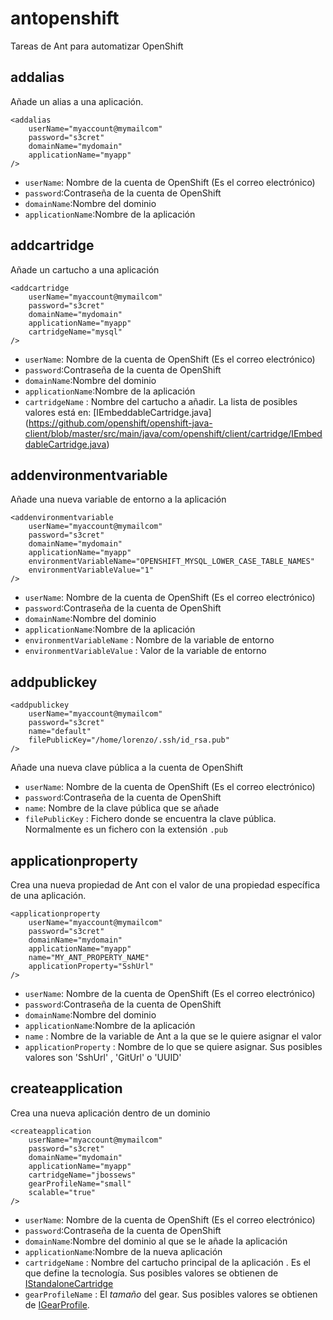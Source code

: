 # antopenshift


Tareas de Ant para automatizar OpenShift


## addalias
Añade un alias a una aplicación.

```
<addalias 
    userName="myaccount@mymailcom" 
    password="s3cret" 
    domainName="mydomain" 
    applicationName="myapp" 
/>
```

  * `userName`: Nombre de la cuenta de OpenShift (Es el correo electrónico)
  * `password`:Contraseña de la cuenta de OpenShift
  * `domainName`:Nombre del dominio
  * `applicationName`:Nombre de la aplicación

## addcartridge

Añade un cartucho a una aplicación

```
<addcartridge     
    userName="myaccount@mymailcom" 
    password="s3cret" 
    domainName="mydomain" 
    applicationName="myapp"  
    cartridgeName="mysql" 
/>
```

  * `userName`: Nombre de la cuenta de OpenShift (Es el correo electrónico)
  * `password`:Contraseña de la cuenta de OpenShift
  * `domainName`:Nombre del dominio
  * `applicationName`:Nombre de la aplicación
  * `cartridgeName` : Nombre del cartucho a añadir. La lista de posibles valores está en: [IEmbeddableCartridge.java] (https://github.com/openshift/openshift-java-client/blob/master/src/main/java/com/openshift/client/cartridge/IEmbeddableCartridge.java)

## addenvironmentvariable

Añade una nueva variable de entorno a la aplicación

```
<addenvironmentvariable     
    userName="myaccount@mymailcom" 
    password="s3cret" 
    domainName="mydomain" 
    applicationName="myapp"  
    environmentVariableName="OPENSHIFT_MYSQL_LOWER_CASE_TABLE_NAMES" 
    environmentVariableValue="1"
/>
```

  * `userName`: Nombre de la cuenta de OpenShift (Es el correo electrónico)
  * `password`:Contraseña de la cuenta de OpenShift
  * `domainName`:Nombre del dominio
  * `applicationName`:Nombre de la aplicación
  * `environmentVariableName` : Nombre de la variable de entorno
  * `environmentVariableValue` : Valor de la variable de entorno

## addpublickey

```
<addpublickey     
    userName="myaccount@mymailcom" 
    password="s3cret" 
    name="default" 
    filePublicKey="/home/lorenzo/.ssh/id_rsa.pub"
/>
```

Añade una nueva clave pública a la cuenta de OpenShift

  * `userName`: Nombre de la cuenta de OpenShift (Es el correo electrónico)
  * `password`:Contraseña de la cuenta de OpenShift
  * `name`: Nombre de la clave pública que se añade
  * `filePublicKey` : Fichero donde se encuentra la clave pública. Normalmente es un fichero con la extensión `.pub`

## applicationproperty

Crea una nueva propiedad de Ant con el valor de una propiedad específica de una aplicación.

```
<applicationproperty     
    userName="myaccount@mymailcom" 
    password="s3cret" 
    domainName="mydomain" 
    applicationName="myapp"  
    name="MY_ANT_PROPERTY_NAME" 
    applicationProperty="SshUrl"
/>
```

  * `userName`: Nombre de la cuenta de OpenShift (Es el correo electrónico)
  * `password`:Contraseña de la cuenta de OpenShift
  * `domainName`:Nombre del dominio
  * `applicationName`:Nombre de la aplicación
  * `name` : Nombre de la variable de Ant a la que se le quiere asignar el valor
  * `applicationProperty` : Nombre de lo que se quiere asignar. Sus posibles valores son 'SshUrl' , 'GitUrl' o 'UUID'


## createapplication

Crea una nueva aplicación dentro de un dominio

```
<createapplication     
    userName="myaccount@mymailcom" 
    password="s3cret" 
    domainName="mydomain" 
    applicationName="myapp"  
    cartridgeName="jbossews"
    gearProfileName="small"
    scalable="true"
/>
```

  * `userName`: Nombre de la cuenta de OpenShift (Es el correo electrónico)
  * `password`:Contraseña de la cuenta de OpenShift
  * `domainName`:Nombre del dominio al que se le añade la aplicación
  * `applicationName`:Nombre de la nueva aplicación
  * `cartridgeName` : Nombre del cartucho principal de la aplicación . Es el que define la tecnología. Sus posibles valores se obtienen de [IStandaloneCartridge](https://github.com/openshift/openshift-java-client/blob/2.4.x/src/main/java/com/openshift/client/cartridge/IStandaloneCartridge.java)
  * `gearProfileName` : El *tamaño* del gear. Sus posibles valores se obtienen de [IGearProfile](https://github.com/openshift/openshift-java-client/blob/2.4.x/src/main/java/com/openshift/client/IGearProfile.java).


